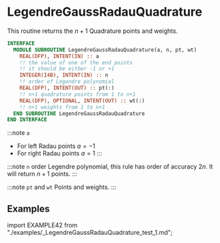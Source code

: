 # LegendreGaussRadauQuadrature

This routine returns the $n+1$ Quadrature points and weights.

```fortran
INTERFACE
  MODULE SUBROUTINE LegendreGaussRadauQuadrature(a, n, pt, wt)
    REAL(DFP), INTENT(IN) :: a
    !! the value of one of the end points
    !! it should be either -1 or +1
    INTEGER(I4B), INTENT(IN) :: n
    !! order of Legendre polynomial
    REAL(DFP), INTENT(OUT) :: pt(:)
    !! n+1 quadrature points from 1 to n+1
    REAL(DFP), OPTIONAL, INTENT(OUT) :: wt(:)
    !! n+1 weights from 1 to n+1
  END SUBROUTINE LegendreGaussRadauQuadrature
END INTERFACE
```

:::note `a`

- For left Radau points $a=-1$
- For right Radau points $a=1$
  :::

:::note `n`
order Legendre polynomial, this rule has order of accuracy $2n$. It will return $n+1$ points.
:::

:::note `pt` and `wt`
Points and weights.
:::

## Examples

<Tabs>
<TabItem value="example" label="️܀ See example">

import EXAMPLE42 from "./examples/_LegendreGaussRadauQuadrature_test_1.md";

<EXAMPLE42 />

</TabItem>

<TabItem value="close" label="↢ " default>

</TabItem>
</Tabs>

